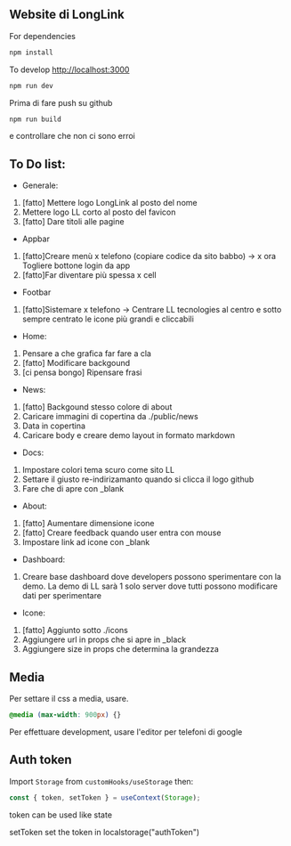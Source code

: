 ## Website di LongLink

For dependencies

```bash
npm install
```

To develop [http://localhost:3000](http://localhost:3000)

```bash
npm run dev
```

Prima di fare push su github
```bash
npm run build 
```
e controllare che non ci sono erroi

## To Do list:

-  Generale:

1. [fatto] Mettere logo LongLink al posto del nome
2. Mettere logo LL corto al posto del favicon
3. [fatto] Dare titoli alle pagine

- Appbar
1. [fatto]Creare menù x telefono (copiare codice da sito babbo)
-> x ora Togliere bottone login da app
2. [fatto]Far diventare più spessa x cell

- Footbar
1. [fatto]Sistemare x telefono
-> Centrare LL tecnologies al centro e sotto sempre centrato le icone più grandi e cliccabili

-   Home:

1. Pensare a che grafica far fare a cla
2. [fatto] Modificare backgound
3. [ci pensa bongo] Ripensare frasi

-   News:

1. [fatto] Backgound stesso colore di about
2. Caricare immagini di copertina da ./public/news
3. Data in copertina
4. Caricare body e creare demo layout in formato markdown

-   Docs:

1. Impostare colori tema scuro come sito LL
2. Settare il giusto re-indirizamanto quando si clicca il logo github
3. Fare che di apre con \_blank

-   About:

1. [fatto] Aumentare dimensione icone
2. [fatto] Creare feedback quando user entra con mouse
3. Impostare link ad icone con \_blank

-   Dashboard:

1. Creare base dashboard dove developers possono sperimentare con la demo.
   La demo di LL sarà 1 solo server dove tutti possono modificare dati per sperimentare

- Icone:
1. [fatto] Aggiunto sotto ./icons
2. Aggiungere url in props che si apre in _black
3. Aggiungere size in props che determina la grandezza

## Media
Per settare il css a media, usare.
```css
@media (max-width: 900px) {}
```

Per effettuare development, usare l'editor per telefoni di google

## Auth token

Import `Storage` from `customHooks/useStorage` then:

```js
const { token, setToken } = useContext(Storage);
```

token can be used like state

setToken set the token in localstorage("authToken")
